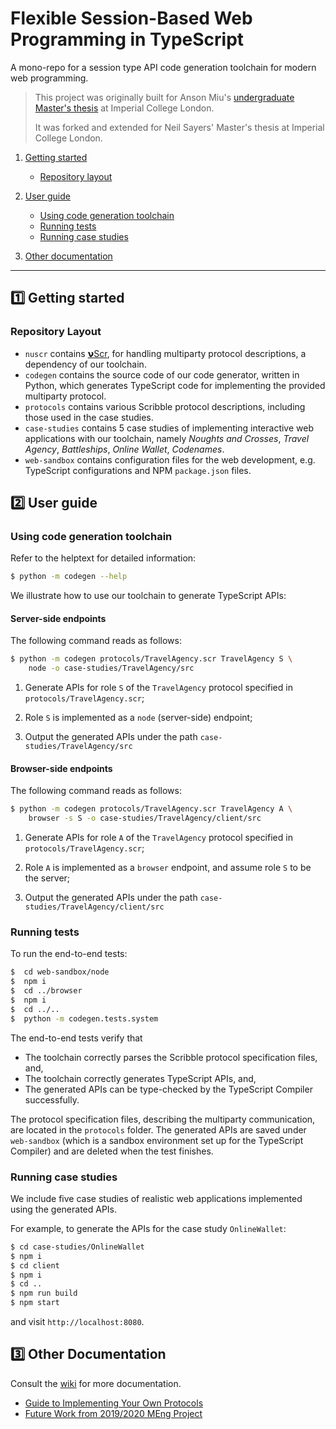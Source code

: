 # Flexible Session-Based Web Programming in TypeScript
A mono-repo for a session type API code generation toolchain for modern web programming.

> This project was originally built for Anson Miu's
> [undergraduate Master's thesis](https://www.imperial.ac.uk/media/imperial-college/faculty-of-engineering/computing/public/1920-ug-projects/Miu,-Anson-(kcm116).pdf)
> at Imperial College London.
> 
> It was forked and extended for Neil Sayers' Master's thesis at Imperial College London.

1. [Getting started](#getting-started)

    * [Repository layout](#layout)

1. [User guide](#user-guide)

    * [Using code generation toolchain](#usage)
    * [Running tests](#tests)
    * [Running case studies](#case-studies)

1. [Other documentation](#other-docs)

---

## <a name="getting-started"></a> 1️⃣ Getting started

### <a name="layout"></a> Repository Layout

- `nuscr` contains [𝝼Scr](https://github.com/tooni/nuscr), for handling multiparty protocol descriptions, a dependency of our toolchain.
- `codegen` contains the source code of our code generator, written in Python, which generates TypeScript code for implementing the provided multiparty protocol.
- `protocols` contains various Scribble protocol descriptions, including those used in the case studies.
- `case-studies` contains 5 case studies of implementing interactive web applications with our toolchain, namely _Noughts and Crosses_, _Travel Agency_, _Battleships_, _Online Wallet_, _Codenames_.
- `web-sandbox` contains configuration files for the web development, e.g. TypeScript configurations and NPM `package.json` files.

## <a name="user-guide"></a> 2️⃣ User guide

### <a name="usage"></a> Using code generation toolchain

Refer to the helptext for detailed information:

```bash
$ python -m codegen --help
```

We illustrate how to use our toolchain to generate TypeScript APIs:

#### __Server-side endpoints__

The following command reads as follows:

```bash
$ python -m codegen protocols/TravelAgency.scr TravelAgency S \
	node -o case-studies/TravelAgency/src
```

1. Generate APIs for role `S` of the `TravelAgency` protocol specified in `protocols/TravelAgency.scr`;

2. Role `S` is implemented as a `node` (server-side) endpoint;

3. Output the generated APIs under the path `case-studies/TravelAgency/src`

#### __Browser-side endpoints__

The following command reads as follows:

```bash
$ python -m codegen protocols/TravelAgency.scr TravelAgency A \
	browser -s S -o case-studies/TravelAgency/client/src
```

1. Generate APIs for role `A` of the `TravelAgency` protocol specified in `protocols/TravelAgency.scr`;

2. Role `A` is implemented as a `browser` endpoint, and assume role `S` to be the server;

3. Output the generated APIs under the path `case-studies/TravelAgency/client/src`

### <a name="tests"></a> Running tests

To run the end-to-end tests:

```bash
$  cd web-sandbox/node
$  npm i
$  cd ../browser
$  npm i
$  cd ../..
$  python -m codegen.tests.system
```

The end-to-end tests verify that

* The toolchain correctly parses the Scribble protocol specification files, and,
* The toolchain correctly generates TypeScript APIs, and,
* The generated APIs can be type-checked by the TypeScript Compiler successfully.

The protocol specification files, describing the multiparty communication, are located in the `protocols` folder.
The generated APIs are saved under `web-sandbox` (which is a sandbox environment set up for the TypeScript Compiler) and are deleted when the test finishes.

### <a name="case-studies"></a> Running case studies

We include five case studies of realistic web applications implemented using the generated APIs.

For example, to generate the APIs for the case study `OnlineWallet`:

```bash
$ cd case-studies/OnlineWallet
$ npm i
$ cd client
$ npm i
$ cd ..
$ npm run build
$ npm start
```

and visit `http://localhost:8080`.

## <a name="other-docs"></a> 3️⃣ Other Documentation

Consult the [wiki](https://github.com/ansonmiu0214/TypeScript-Multiparty-Sessions/wiki) for more documentation.

* [Guide to Implementing Your Own Protocols](https://github.com/ansonmiu0214/TypeScript-Multiparty-Sessions/wiki/Guide-to-Implementing-Your-Own-Protocols)
* [Future Work from 2019/2020 MEng Project](https://github.com/ansonmiu0214/TypeScript-Multiparty-Sessions/wiki/2020-Imperial-MEng-Computing-Individual-Project:-Recap)
